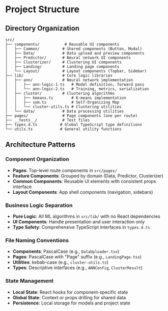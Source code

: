 # Project Structure

## Directory Organization

```
src/
├── components/           # Reusable UI components
│   ├── Common/          # Shared components (Button, Modal)
│   ├── Data/            # Data upload and preview components
│   ├── Predictor/       # Neural network UI components
│   ├── Clusterizer/     # Clustering UI components
│   ├── Landing/         # Landing page components
│   └── Layout/          # Layout components (Topbar, Sidebar)
├── lib/                 # Core logic libraries
│   ├── ann/             # Neural network implementation
│   │   ├── ann-logic-1.ts   # Model definition, forward pass
│   │   └── ann-logic-2.ts   # Training, metrics, serialization
│   ├── cluster/         # Clustering algorithms
│   │   ├── kmeans.ts        # K-means implementation
│   │   ├── som.ts           # Self-Organizing Map
│   │   └── cluster-utils.ts # Clustering utilities
│   └── data/            # Data processing utilities
├── pages/               # Page components (one per route)
├── __tests__/           # Test files
├── types.d.ts          # Global TypeScript type definitions
└── utils.ts            # General utility functions
```

## Architecture Patterns

### Component Organization
- **Pages**: Top-level route components in `src/pages/`
- **Feature Components**: Grouped by domain (Data, Predictor, Clusterizer)
- **Common Components**: Reusable UI elements with consistent props interface
- **Layout Components**: App shell components (navigation, sidebars)

### Business Logic Separation
- **Pure Logic**: All ML algorithms in `src/lib/` with no React dependencies
- **UI Components**: Handle presentation and user interaction only
- **Type Safety**: Comprehensive TypeScript interfaces in `types.d.ts`

### File Naming Conventions
- **Components**: PascalCase (e.g., `DataUploader.tsx`)
- **Pages**: PascalCase with "Page" suffix (e.g., `LandingPage.tsx`)
- **Utilities**: kebab-case (e.g., `cluster-utils.ts`)
- **Types**: Descriptive interfaces (e.g., `ANNConfig`, `ClusterResult`)

### State Management
- **Local State**: React hooks for component-specific state
- **Global State**: Context or props drilling for shared data
- **Persistence**: Local storage for models and project state
